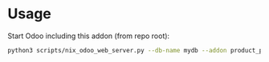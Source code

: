 # Usage

Start Odoo including this addon (from repo root):

```bash
python3 scripts/nix_odoo_web_server.py --db-name mydb --addon product_print_zpl_barcode
```
